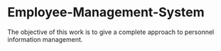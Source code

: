 # Employee-Management-System
The objective of this work is to give a complete approach to personnel information management.

